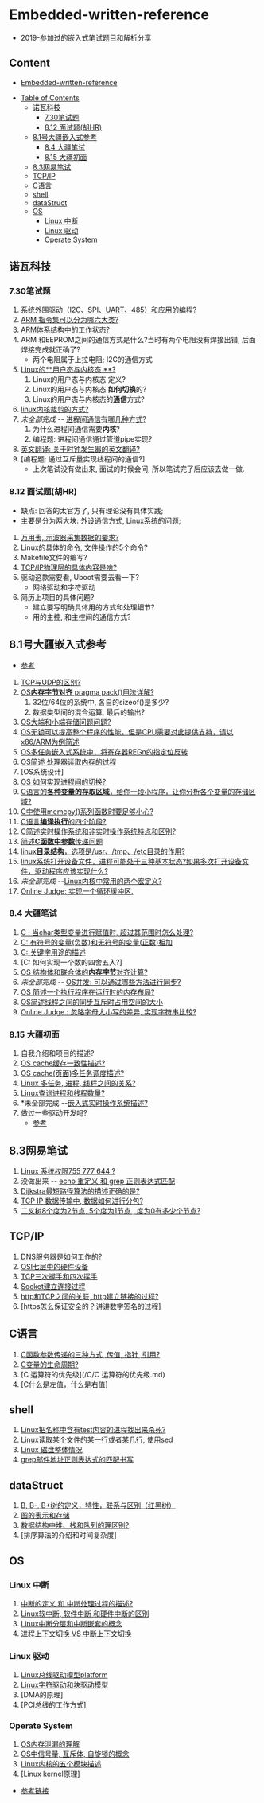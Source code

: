 # Embedded-written-reference
+ 2019-参加过的嵌入式笔试题目和解析分享

## Content

   * [Embedded-written-reference](#embedded-written-reference)
   + [Table of Contents](#table-of-contents)
      * [诺瓦科技](#诺瓦科技)
         * [7.30笔试题](#730笔试题)
         * [8.12 面试题(胡HR)](#812-面试题胡hr)
      * [8.1号大疆嵌入式参考](#81号大疆嵌入式参考)
         * [8.4 大疆笔试](#84-大疆笔试)
         * [8.15 大疆初面](#815-大疆初面)
      * [8.3网易笔试](#83网易笔试)
      * [TCP/IP](#tcpip)
      * [C语言](#c语言)
      * [shell](#shell)
      * [dataStruct](#datastruct)
      * [OS](#os)
         * [Linux 中断](#linux-中断)
         * [Linux 驱动](#linux-驱动)
         * [Operate System](#operate-system)

## 诺瓦科技

### 7.30笔试题

1. [系统外围驱动（I2C、SPI、UART、485）和应用的编程?](https://luckywater.top/2019/07/29/SerialBus/)
2. [ARM 指令集可以分为哪六大类?](https://luckywater.top/2019/08/02/ARM体系结构/)
3. [ARM体系结构中的工作状态?](https://luckywater.top/2019/08/02/ARM体系结构/)
4. ARM 和EEPROM之间的通信方式是什么?当时有两个电阻没有焊接出错, 后面焊接完成就正确了?
   - 两个电阻属于上拉电阻; I2C的通信方式
5. [Linux的**用户态与内核态 **?](https://luckywater.top/2019/08/02/linux用户和内核/)
   1. Linux的用户态与内核态 定义?
   2. Linux的用户态与内核态 **如何切换**的? 
   3. Linux的用户态与内核态的**通信**方式?
6. [linux内核裁剪的方式?](/7.30诺瓦科技/linux内核裁剪的方式.md)
7. *未全部完成 --*    [进程间通信有哪几种方式?](https://luckywater.top/2019/08/02/进程间通信的几种方式/)
   1. 为什么进程间通信需要**内核**?
   2. 编程题: 进程间通信通过管道pipe实现?
8. [英文翻译: 关于时钟发生器的英文翻译?](/7.30诺瓦科技/关于时钟发生器的英文翻译.md)
9. [编程题: 通过互斥量实现线程间的通信?]
   + 上次笔试没有做出来, 面试的时候会问, 所以笔试完了后应该去做一做.

### 8.12 面试题(胡HR)

+ 缺点: 回答的太官方了, 只有理论没有具体实践;
+ 主要是分为两大块: 外设通信方式, Linux系统的问题;

1. [万用表, 示波器采集数据的要求?](7.30诺瓦科技/示波器采集数据的要求.md)
3. Linux的具体的命令, 文件操作的5个命令?
4. Makefile文件的编写?
6. [TCP/IP物理层的具体内容是啥?](7.30诺瓦科技/tcp物理层的具体内容.md)
7. 驱动这款需要看, Uboot需要去看一下?
   + 网络驱动和字符驱动
8. 简历上项目的具体问题?
   + 建立要写明确具体用的方式和处理细节?
   + 用的主控, 和主控间的通信方式?



## 8.1号大疆嵌入式参考

+ [参考](https://blog.csdn.net/qq_38410730/article/details/80951443)

1. [TCP与UDP的区别?](https://luckywater.top/2019/05/06/TcpIp/)
2. [OS**内存字节对齐** pragma pack()用法详解?](https://luckywater.top/2019/08/02/PragmaPack/)
   1. 32位/64位的系统中, 各自的sizeof()是多少?
   2. 数据类型间的混合运算, 最后的输出?
3. [OS大端和小端存储问题问题?](/8.1Dji大疆/大端小端存储问题.md)
4. [OS无锁可以提高整个程序的性能，但是CPU需要对此提供支持，请以x86/ARM为例简述](/8.1Dji大疆/cpu对锁的支持.md)
5. [OS多任务嵌入式系统中，将寄存器REGn的指定位反转](/8.1Dji大疆/OS嵌入式系统指定位反转.md)
7. [OS简述 处理器读取内存的过程](/8.1Dji大疆/OS处理器读取内存的过程.md)
8. [OS系统设计]
10. [OS 如何实现进程间的切换?](/8.1Dji大疆/OS如何实现进程间的切换.md)
11. [C语言的**各种变量的存取区域**，给你一段小程序，让你分析各个变量的存储区域?](/8.1Dji大疆/C变量存储区域.md)
12. [C中使用memcpy()系列函数时要足够小心?](/8.1Dji大疆/C函数使用注意.md)
13. [C语言**编译执行**的四个阶段?](/8.1Dji大疆/C语言编译执行的四个阶段.md)
14. [C简述实时操作系统和非实时操作系统特点和区别?](/8.1Dji大疆/OS实时和非实时性.md)
15. [简述**C函数中参数**传递问题](/8.1Dji大疆/简述C函数中参数传递问题.md)
16. [linux**目录结构**，选项是/usr、/tmp、/etc目录的作用?](/8.1Dji大疆/linux目录结构.md)
17. [linux系统打开设备文件，进程可能处于三种基本状态?如果多次打开设备文件，驱动程序应该实现什么?](/8.1Dji大疆/linux系统打开设备文件处于的状态.md)
18. *未全部完成 --*[Linux内核中常用的两个宏定义?](/8.1Dji大疆/linux内核中常用的两个宏定义.md)
19. [Online Judge:  实现一个循环缓冲区.](https://github.com/quronghui/DataStructAndAlogrithmCode/blob/master/CompanyWrite/1_Dji/circularReadWrite.c)

### 8.4 大疆笔试

1.  [C : 当char类型变量进行赋值时, 超过其范围时怎么处理?](https://github.com/quronghui/DataStructAndAlogrithmCode/blob/master/CompanyWrite/1_Dji/charConvertint.c)
2. [C: 有符号的变量(负数)和无符号的变量(正数)相加](/8.1Dji大疆/C有符号的变量和无符号的变量相加.md)
3.  [C: 关键字用途的描述](/8.1Dji大疆/C关键词的描述.md)
4.  [C: 如何实现一个数的四舍五入?]
5.  [OS 结构体和联合体的**内存字节**对齐计算?](https://luckywater.top/2019/08/02/PragmaPack/)
6.  *未全部完成 --* [OS并发: 可以通过哪些方法进行同步?](/8.1Dji大疆/OS并发的同步机制.md)
7.  [OS 简述一个执行程序在运行时的内存布局?]( /8.1Dji大疆/OS简述一个执行程序在运行时的内存布局.md)
8.  [OS简述线程之间的同步互斥时占用空间的大小]( /8.1Dji大疆/OS简述线程之间的同步互斥时占用空间的大小.md)
9.  [Online Judge :  忽略字母大小写的差异, 实现字符串比较? ](https://github.com/quronghui/DataStructAndAlogrithmCode/blob/master/CompanyWrite/1_Dji/strncmp.c)

### 8.15 大疆初面

1. 自我介绍和项目的描述?
2. [OS cache缓存一致性描述?](/8.1Dji大疆/OScache缓存一致性描述.md)
3. [OS cache(页面)多任务调度描述?](/8.1Dji大疆/OScache多任务调度描述.md)
4. [Linux 多任务, 进程, 线程之间的关系?](/8.1Dji大疆/Linux多任务进程线程之间的关系.md)
5. [Linux查询进程和线程数量?](/8.1Dji大疆/Linux查询进程和线程数量.md)
6. *未全部完成 --[嵌入式实时操作系统描述?](/8.1Dji大疆/OS嵌入式实时操作系统描述.md)
7. 做过一些驱动开发吗?
   + [参考](https://www.jianshu.com/p/716ed9cdb8f3)

## 8.3网易笔试

1. [Linux 系统权限755 777 644 ?](/8.3网易/LInux系统权限.md)
2. 没做出来 -- [echo 重定义 和 grep 正则表达式匹配](/8.3网易/echo重定义和grep正则表达式匹配.md)
3. [Dijkstra最短路径算法的描述正确的是?](/8.3网易/Dijkstra最短路径算法的描述.md)
4. [TCP IP 数据传输中, 数据如何进行分包?](/8.3网易/TCPIP数据分包.md)
5. [二叉树8个度为2节点, 5个度为1节点 , 度为0有多少个节点?](/8.3网易/二叉树节点和度.md)

## TCP/IP

1. [DNS服务器是如何工作的?](/TCP/DNS服务器是如何工作的.md)
2. [OSI七层中的硬件设备](/TCP/OSI七层中的硬件设备.md)
3. [TCP三次握手和四次挥手](/TCP/TCP三次握手和四次挥手.md)
4. [Socket建立连接过程](/TCP/Socket建立连接过程.md)
5. [http和TCP之间的关联, http建立链接的过程?](/TCP/http和TCP之间的关联.md)
6. [https怎么保证安全的？讲讲数字签名的过程]

## C语言

1. [C函数参数传递的三种方式, 传值, 指针, 引用?](/C/指针和引用的区别.md)
2. [C变量的生命周期?](/C/C变量的生命周期.md)
3. [C 运算符的优先级](/C/C 运算符的优先级.md)
4. [C什么是左值，什么是右值]

## shell

1. [Linux把名称中含有test内容的进程找出来杀死?](/shell/Linux把名称中含有test内容的进程找出来杀死.md)
2. [Linux读取某个文件的某一行或者某几行, 使用sed](/shell/Linux读取某个文件的某一行或者某几行.md)
3. [Linux 磁盘整体情况](/shell/磁盘整体情况.md)
4. [grep邮件地址正则表达式的匹配书写](https://luckywater.top/2019/04/25/Regular-Expression/)

## dataStruct

1. [B, B-, B+树的定义，特性，联系与区别（红黑树）](/dataStruct/树的联系与区别.md)
2. [图的表示和存储](/dataStruct/图的表示和存储.md)
3. [数据结构中堆、栈和队列的理区别?](/dataStruct/数据结构中堆、栈和队列的理区别.md)
4. [排序算法的介绍和时间复杂度] 

## OS

### Linux 中断

1. [中断的定义 和 中断处理过程的描述?](/8.1Dji大疆/OS中断处理过程的描述.md)
2. [Linux软中断, 软件中断 和硬件中断的区别](/OS/Linux中断之间区别.md)
3. [Linux中断分层和中断嵌套的概念](/OS/Linux中断分层的概念.md)
4. [进程上下文切换 VS 中断上下文切换](/OS/Linux进程上下文切换和中断上下文切换.md)

### Linux 驱动

1. [Linux总线驱动模型platform](OS/Linux驱动模型platform.md)
2. [Linux字符驱动和块驱动模型](/OS/Linux字符驱动和块驱动模型.md)
3. [DMA的原理]
4. [PCI总线的工作方式]

### Operate System

1. [OS内存泄漏的理解](/OS/内存泄漏的理解.md)
2. [OS中信号量, 互斥体, 自旋锁的概念](/OS/OS信号量互斥体自旋锁的概念.md)
3. [Linux内核的五个模块描述](/OS/Linux内核的五个模块描述.md)
4. [Linux kernel原理]

+ [参考链接](https://blog.csdn.net/LIJJ1993/article/details/82118483)